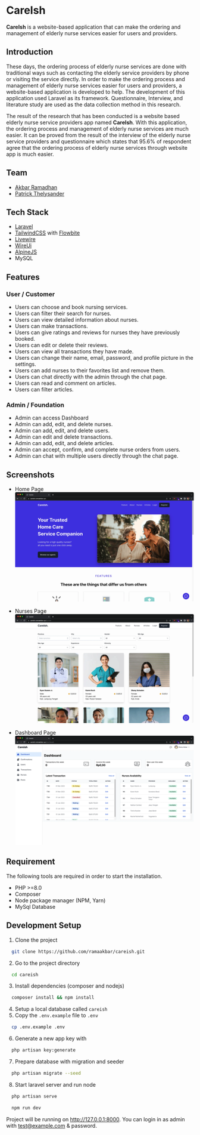 # CareIsh

**CareIsh** is a website-based application that can make the ordering and management of elderly nurse services easier for users and providers.

## Introduction

These days, the ordering process of elderly nurse services are done with traditional ways such as contacting the elderly service providers by phone or visiting the service directly. In order to make the ordering process and management of elderly nurse services easier for users and providers, a website-based application is developed to help. The development of this application used Laravel as its framework. Questionnaire, Interview, and literature study are used as the data collection method in this research.

The result of the research that has been conducted is a website based elderly nurse service providers app named **CareIsh**. With this application, the ordering process and management of elderly nurse services are much easier. It can be proved from the result of the interview of the elderly nurse service providers and questionnaire which states that 95.6% of respondent agree that the ordering process of elderly nurse services through website app is much easier.

## Team

-   [Akbar Ramadhan](https://github.com/ramaakbar)
-   [Patrick Thelysander](https://github.com/Osiris181)

## Tech Stack

-   [Laravel](https://laravel.com/)
-   [TailwindCSS](https://tailwindcss.com/) with [Flowbite](https://flowbite.com/)
-   [Livewire](https://laravel-livewire.com/)
-   [WireUi](https://livewire-wireui.com/)
-   [AlpineJS](https://alpinejs.dev/)
-   MySQL

## Features

### User / Customer

-   Users can choose and book nursing services.
-   Users can filter their search for nurses.
-   Users can view detailed information about nurses.
-   Users can make transactions.
-   Users can give ratings and reviews for nurses they have previously booked.
-   Users can edit or delete their reviews.
-   Users can view all transactions they have made.
-   Users can change their name, email, password, and profile picture in the settings.
-   Users can add nurses to their favorites list and remove them.
-   Users can chat directly with the admin through the chat page.
-   Users can read and comment on articles.
-   Users can filter articles.

### Admin / Foundation

-   Admin can access Dashboard
-   Admin can add, edit, and delete nurses.
-   Admin can add, edit, and delete users.
-   Admin can edit and delete transactions.
-   Admin can add, edit, and delete articles.
-   Admin can accept, confirm, and complete nurse orders from users.
-   Admin can chat with multiple users directly through the chat page.

## Screenshots

-   Home Page
    ![Home Page](public/assets/screenshot/home.webp)

-   Nurses Page
    ![Nurses Page](public/assets/screenshot/nurses.webp)

-   Dashboard Page
    ![Dashboard Page](public/assets/screenshot/dashboard.webp)

## Requirement

The following tools are required in order to start the installation.

-   PHP >=8.0
-   Composer
-   Node package manager (NPM, Yarn)
-   MySql Database

## Development Setup

1. Clone the project

```bash
  git clone https://github.com/ramaakbar/careish.git
```

2. Go to the project directory

```bash
  cd careish
```

3. Install dependencies (composer and nodejs)

```bash
  composer install && npm install
```

4. Setup a local database called `careish`
5. Copy the `.env.example` file to `.env`

```bash
  cp .env.example .env
```

6. Generate a new app key with

```bash
  php artisan key:generate
```

7. Prepare database with migration and seeder

```bash
  php artisan migrate --seed
```

8. Start laravel server and run node

```bash
  php artisan serve
```

```bash
  npm run dev
```

Project will be running on http://127.0.0.1:8000. You can login in as admin with test@example.com & password.
